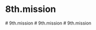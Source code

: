 # 8th.mission
#   9 t h . m i s s i o n  
 #   9 t h . m i s s i o n  
 #   9 t h . m i s s i o n  
 
